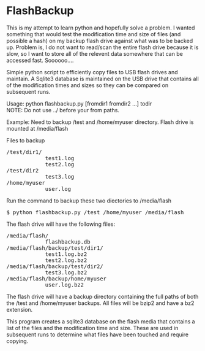 # FlashBackup

This is my attempt to learn python and hopefully solve a problem.  I wanted something that would test the modification time and size of files (and possible a hash) on my backup flash drive against what was to be backed up.  Problem is, I do not want to read/scan the entire flash drive because it is slow, so I want to store all of the relevent data somewhere that can be accessed fast.  Soooooo....

Simple python script to efficiently copy files to USB flash drives and maintain.  A Sqlite3 database is maintained on the USB drive that contains all of the modification times and sizes so they can be compared on subsequent runs.

Usage: python flashbackup.py [fromdir1 fromdir2 ...] todir<br/>
NOTE: Do not use ../ before your from paths.

Example: Need to backup /test and /home/myuser directory.  Flash drive is mounted at /media/flash

Files to backup
<pre>
/test/dir1/
            test1.log
            test2.log
/test/dir2
            test3.log
/home/myuser
            user.log
</pre>
Run the command to backup these two diectories to /media/flash
<pre>
$ python flashbackup.py /test /home/myuser /media/flash
</pre>
The flash drive will have the following files:
<pre>
/media/flash/
            flashbackup.db
/media/flash/backup/test/dir1/
            test1.log.bz2
            test2.log.bz2
/media/flash/backup/test/dir2/
            test3.log.bz2
/media/flash/backup/home/myuser
            user.log.bz2
</pre>

The flash drive will have a backup directory containing the full paths of both the /test and /home/myuser backups.
All files will be bzip2 and have a bz2 extension.

This program creates a sqlite3 database on the flash media that contains a list of the files and the
modification time and size.  These are used in subsequent runs to determine what files have been touched and require copying.

